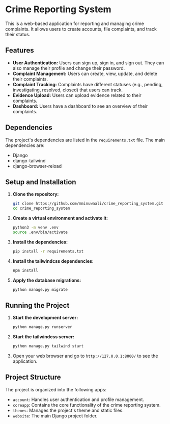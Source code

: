 # Crime Reporting System

This is a web-based application for reporting and managing crime complaints. It allows users to create accounts, file complaints, and track their status.

## Features

*   **User Authentication:** Users can sign up, sign in, and sign out. They can also manage their profile and change their password.
*   **Complaint Management:** Users can create, view, update, and delete their complaints.
*   **Complaint Tracking:** Complaints have different statuses (e.g., pending, investigating, resolved, closed) that users can track.
*   **Evidence Upload:** Users can upload evidence related to their complaints.
*   **Dashboard:** Users have a dashboard to see an overview of their complaints.

## Dependencies

The project's dependencies are listed in the `requirements.txt` file. The main dependencies are:

*   Django
*   django-tailwind
*   django-browser-reload

## Setup and Installation

1.  **Clone the repository:**

    ```bash
    git clone https://github.com/mminuwaali/crime_reporting_system.git
    cd crime_reporting_system
    ```

2.  **Create a virtual environment and activate it:**

    ```bash
    python3 -m venv .env
    source .env/bin/activate
    ```

3.  **Install the dependencies:**

    ```bash
    pip install -r requirements.txt
    ```

4.  **Install the tailwindcss dependencies:**

    ```bash
    npm install
    ```

5.  **Apply the database migrations:**

    ```bash
    python manage.py migrate
    ```

## Running the Project

1.  **Start the development server:**

    ```bash
    python manage.py runserver
    ```

2.  **Start the tailwindcss server:**

    ```bash
    python manage.py tailwind start
    ```

3.  Open your web browser and go to `http://127.0.0.1:8000/` to see the application.

## Project Structure

The project is organized into the following apps:

*   `account`: Handles user authentication and profile management.
*   `coreapp`: Contains the core functionality of the crime reporting system.
*   `themes`: Manages the project's theme and static files.
*   `website`: The main Django project folder.
